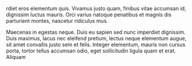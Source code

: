 rdiet eros elementum quis. Vivamus justo
quam, finibus vitae accumsan id, dignissim luctus mauris. Orci varius natoque penatibus
et magnis dis parturient montes, nascetur ridiculus mus.

Maecenas  in  egestas  neque.  Duis  eu  sapien  sed  nunc  imperdiet  dignissim.  Duis
maximus, lacus nec eleifend pretium, lectus neque elementum augue, sit amet convallis
justo sem et felis. Integer elementum, mauris non cursus porta, tortor tellus accumsan
odio, eget sollicitudin ligula quam et erat. Aliquam